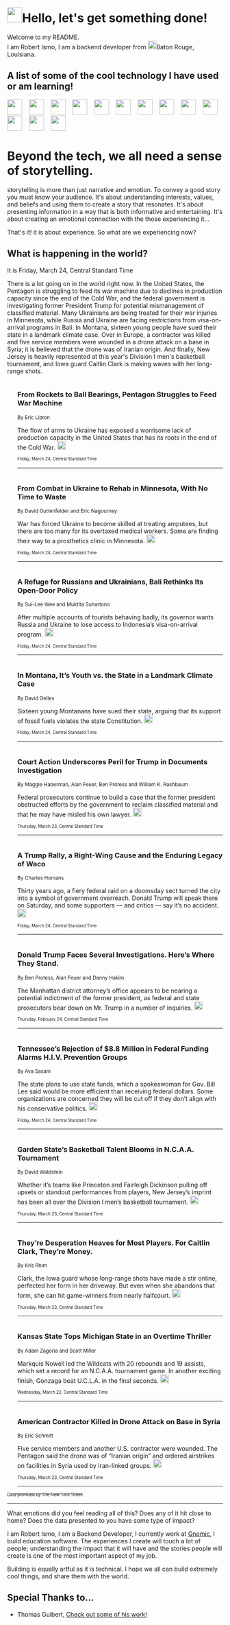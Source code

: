 <h1><img src="https://emojis.slackmojis.com/emojis/images/1643514375/3493/hot-coffee.gif?1643514375" width="35"/>Hello, let's get something done!</h1>

<p>Welcome to my README.<br/>
I am Robert Ismo, I am a backend developer from <img src="https://emojis.slackmojis.com/emojis/images/1638395689/50435/moulin_rouge.png?1638395689" width="20"/>Baton Rouge, Louisiana.</p>
<h2>A list of some of the cool technology I have used or am learning!</h2>
<p>
<img src="https://emojis.slackmojis.com/emojis/images/1643516091/21142/meow_bongotap.gif?1643516091" width="35" alt="">
<img src="https://img.shields.io/badge/Favorite%20Frontend%20Framework-SvelteKit-f83903" alt="">
<img src="https://img.shields.io/badge/Second%20Favorite-Vue-40b581" alt="">
<img src="https://img.shields.io/badge/Most%20Used%20Runtime-Nodejs-78b061" alt="">
<img src="https://emojis.slackmojis.com/emojis/images/1643517416/34482/fire.gif?1643517416" width="35" alt="">
<img src="https://img.shields.io/badge/Javascript%20But%20Better-Typescript-0078ca" alt="">
<img src="https://img.shields.io/badge/Favorite%20Language-Elixir-3e244d" alt="">
<img src="https://img.shields.io/badge/Containerize%20Everything-Docker-6ac9ef" alt="">
<img src="https://emojis.slackmojis.com/emojis/images/1643514596/5999/meow_party.gif?1643514596" width="35" alt="">
<img src="https://img.shields.io/badge/API%20Love%20Language-Graphql-de32a5" alt="">
<img src="https://img.shields.io/badge/Our%20Favorite%20Version%20Controller-Git-e94f33" alt="">
<img src="https://img.shields.io/badge/Favorite%20Database-Redis-d42d1d" alt="">
<img src="https://emojis.slackmojis.com/emojis/images/1643514559/5584/deployparrot.gif?1643514559" width="35" alt="">
<img src="https://img.shields.io/badge/Container%20Interstate-RabbitMQ-f66200" alt="">
<img src="https://img.shields.io/badge/Gotta%20Learn-Kubernetes-316adf" alt="">
<img src="https://img.shields.io/badge/Really%20Mature%20Now-WASM-654fef" alt="">
<img src="https://emojis.slackmojis.com/emojis/images/1666642497/61942/dance_vibe.gif?1666642497" width="35" alt="">
<img src="https://img.shields.io/badge/For%20My%20M1-ARM64-657d96" alt="">
<img src="https://img.shields.io/badge/Loving%20This%20So%20Much-TailwindCSS-17bcb5" alt="">
<img src="https://img.shields.io/badge/Cool%20Build%20Tool-Vite-f9cb24" alt="">
<img src="https://emojis.slackmojis.com/emojis/images/1669231376/62819/working-on-it.gif?1669231376" width="35" alt="">
<img src="https://img.shields.io/badge/Fun%20and%20Easy%20Database-MongoDB-5f8c49" alt="">
<img src="https://img.shields.io/badge/JS%20Life%20Support-NPM-c73737" alt="">
<img src="https://img.shields.io/badge/I%20Liked%20It-DynamoDB-0073b9" alt="">
<img src="https://emojis.slackmojis.com/emojis/images/1643514045/46/question.gif?1643514045" width="35" alt="">
<img src="https://img.shields.io/badge/cool-React-60d6f9" alt="">
<img src="https://img.shields.io/badge/Future%20Big%20Project-Lambda-f37e00" alt="">
<img src="https://img.shields.io/badge/NPM%20But%20Better-PNPM-f1aa07" alt="">
<img src="https://emojis.slackmojis.com/emojis/images/1643514943/9662/fbwow.gif?1643514943" width="35" alt="">
<img src="https://img.shields.io/badge/First%20Language-C-662079" alt="">
<img src="https://img.shields.io/badge/Where%20I%20Deploy%20Frontend-Vercel-000000" alt="">
<img src="https://img.shields.io/badge/Who%20Does%20not%20Want%20an%20App-Swift-f9492a" alt="">
<img src="https://emojis.slackmojis.com/emojis/images/1643514058/151/javascript.png?1643514058" width="35" alt="">
<img src="https://img.shields.io/badge/cool-Python-fbd542" alt="">
<img src="https://img.shields.io/badge/Favorite%20Something-Stripe-656cdc" alt="">
<img src="https://img.shields.io/badge/Of%20Course-HTML5-ed6327" alt="">
<img src="https://emojis.slackmojis.com/emojis/images/1660415405/60731/bomb.gif?1660415405" width="35" alt="">
<img src="https://img.shields.io/badge/hate-CSS-2964ec" alt="">
<img src="https://img.shields.io/badge/Learning-CircleCI-141215" alt="">
<img src="https://img.shields.io/badge/Learning-Rust-fbbb3b" alt="">
<img src="https://emojis.slackmojis.com/emojis/images/1660415397/60712/writing-hand.gif?1660415397" width="35" alt="">
<img src="https://img.shields.io/badge/Dev%20Browser%20of%20Choice-Firefox-cc4e26" alt="">
<img src="https://img.shields.io/badge/Recoverying%20From%20Windows-UNIX-1781e3" alt="">
<img src="https://img.shields.io/badge/LOVE-LogSeq-90c1c2" alt="">
<img src="https://emojis.slackmojis.com/emojis/images/1643514066/223/kirby.gif?1643514066" width="35" alt="">
<img src="https://img.shields.io/badge/Daily%20Driver-MacOS-e6e6e8" alt="">
<img src="https://img.shields.io/badge/Git%20Server-Github-000000" alt="">
<img src="https://img.shields.io/badge/enjoyable-EC2-f17428" alt="">
<img src="https://emojis.slackmojis.com/emojis/images/1643514239/2069/excited.gif?1643514239" width="35" alt="">
</p>
<h1>Beyond the tech, we all need a sense of storytelling.</h1>
<p>storytelling is more than just narrative and emotion. To convey a good story you must know your audience. It's about understanding interests, values, and beliefs and using them to create a story that resonates. It's about presenting information in a way that is both informative and entertaining. It's about creating an emotional connection with the those experiencing it...</p>
<p>That's it! it is about experience. So what are we experiencing now?</p>
<h2>What is happening in the world?</h2>
<p>It is Friday, March 24, Central Standard Time</p>
<p>
There is a lot going on in the world right now. In the United States, the Pentagon is struggling to feed its war machine due to declines in production capacity since the end of the Cold War, and the federal government is investigating former President Trump for potential mismanagement of classified material. Many Ukrainians are being treated for their war injuries in Minnesota, while Russia and Ukraine are facing restrictions from visa-on-arrival programs in Bali. In Montana, sixteen young people have sued their state in a landmark climate case. 
Over in Europe, a contractor was killed and five service members were wounded in a drone attack on a base in Syria; it is believed that the drone was of Iranian origin. And finally, New Jersey is heavily represented at this year&#39;s Division I men&#39;s basketball tournament, and Iowa guard Caitlin Clark is making waves with her long-range shots.</p>
<ol>
<img src="https://img.shields.io/badge/-us-blue" alt="">
<h3>From Rockets to Ball Bearings, Pentagon Struggles to Feed War Machine</h3>
<sub>By Eric Lipton</sub>
<p>The flow of arms to Ukraine has exposed a worrisome lack of production capacity in the United States that has its roots in the end of the Cold War.  <a href="https://nyti.ms/3KegzG1"><img src="https://developer.nytimes.com/files/poweredby_nytimes_30b.png?v=1583354208352" height="20"></a></p>
<sub><sub>Friday, March 24, Central Standard Time</sub></sub>
<hr/>
<img src="https://img.shields.io/badge/-world-blue" alt="">
<h3>From Combat in Ukraine to Rehab in Minnesota, With No Time to Waste</h3>
<sub>By David Guttenfelder and Eric Nagourney</sub>
<p>War has forced Ukraine to become skilled at treating amputees, but there are too many for its overtaxed medical workers. Some are finding their way to a prosthetics clinic in Minnesota.  <a href="https://nyti.ms/3TFgCgS"><img src="https://developer.nytimes.com/files/poweredby_nytimes_30b.png?v=1583354208352" height="20"></a></p>
<sub><sub>Friday, March 24, Central Standard Time</sub></sub>
<hr/>
<img src="https://img.shields.io/badge/-world-blue" alt="">
<h3>A Refuge for Russians and Ukrainians, Bali Rethinks Its Open-Door Policy</h3>
<sub>By Sui-Lee Wee and Muktita Suhartono</sub>
<p>After multiple accounts of tourists behaving badly, its governor wants Russia and Ukraine to lose access to Indonesia’s visa-on-arrival program.  <a href="https://nyti.ms/3JGPZ6H"><img src="https://developer.nytimes.com/files/poweredby_nytimes_30b.png?v=1583354208352" height="20"></a></p>
<sub><sub>Friday, March 24, Central Standard Time</sub></sub>
<hr/>
<img src="https://img.shields.io/badge/-climate-blue" alt="">
<h3>In Montana, It’s Youth vs. the State in a Landmark Climate Case</h3>
<sub>By David Gelles</sub>
<p>Sixteen young Montanans have sued their state, arguing that its support of fossil fuels violates the state Constitution.  <a href="https://nyti.ms/3lHbpZt"><img src="https://developer.nytimes.com/files/poweredby_nytimes_30b.png?v=1583354208352" height="20"></a></p>
<sub><sub>Friday, March 24, Central Standard Time</sub></sub>
<hr/>
<img src="https://img.shields.io/badge/-us-blue" alt="">
<h3>Court Action Underscores Peril for Trump in Documents Investigation</h3>
<sub>By Maggie Haberman, Alan Feuer, Ben Protess and William K. Rashbaum</sub>
<p>Federal prosecutors continue to build a case that the former president obstructed efforts by the government to reclaim classified material and that he may have misled his own lawyer.  <a href="https://nyti.ms/3TTIiPv"><img src="https://developer.nytimes.com/files/poweredby_nytimes_30b.png?v=1583354208352" height="20"></a></p>
<sub><sub>Thursday, March 23, Central Standard Time</sub></sub>
<hr/>
<img src="https://img.shields.io/badge/-us-blue" alt="">
<h3>A Trump Rally, a Right-Wing Cause and the Enduring Legacy of Waco</h3>
<sub>By Charles Homans</sub>
<p>Thirty years ago, a fiery federal raid on a doomsday sect turned the city into a symbol of government overreach. Donald Trump will speak there on Saturday, and some supporters — and critics — say it’s no accident.  <a href="https://nyti.ms/3KegDWh"><img src="https://developer.nytimes.com/files/poweredby_nytimes_30b.png?v=1583354208352" height="20"></a></p>
<sub><sub>Friday, March 24, Central Standard Time</sub></sub>
<hr/>
<img src="https://img.shields.io/badge/-nyregion-blue" alt="">
<h3>Donald Trump Faces Several Investigations. Here’s Where They Stand.</h3>
<sub>By Ben Protess, Alan Feuer and Danny Hakim</sub>
<p>The Manhattan district attorney’s office appears to be nearing a potential indictment of the former president, as federal and state prosecutors bear down on Mr. Trump in a number of inquiries.  <a href="https://nyti.ms/3JVNBHV"><img src="https://developer.nytimes.com/files/poweredby_nytimes_30b.png?v=1583354208352" height="20"></a></p>
<sub><sub>Thursday, February 24, Central Standard Time</sub></sub>
<hr/>
<img src="https://img.shields.io/badge/-us-blue" alt="">
<h3>Tennessee’s Rejection of $8.8 Million in Federal Funding Alarms H.I.V. Prevention Groups</h3>
<sub>By Ava Sasani</sub>
<p>The state plans to use state funds, which a spokeswoman for Gov. Bill Lee said would be more efficient than receiving federal dollars. Some organizations are concerned they will be cut off if they don’t align with his conservative politics.  <a href="https://nyti.ms/3JIuYbI"><img src="https://developer.nytimes.com/files/poweredby_nytimes_30b.png?v=1583354208352" height="20"></a></p>
<sub><sub>Friday, March 24, Central Standard Time</sub></sub>
<hr/>
<img src="https://img.shields.io/badge/-sports-blue" alt="">
<h3>Garden State’s Basketball Talent Blooms in N.C.A.A. Tournament</h3>
<sub>By David Waldstein</sub>
<p>Whether it’s teams like Princeton and Fairleigh Dickinson pulling off upsets or standout performances from players, New Jersey’s imprint has been all over the Division I men’s basketball tournament.  <a href="https://nyti.ms/3lAsbcE"><img src="https://developer.nytimes.com/files/poweredby_nytimes_30b.png?v=1583354208352" height="20"></a></p>
<sub><sub>Thursday, March 23, Central Standard Time</sub></sub>
<hr/>
<img src="https://img.shields.io/badge/-sports-blue" alt="">
<h3>They’re Desperation Heaves for Most Players. For Caitlin Clark, They’re Money.</h3>
<sub>By Kris Rhim</sub>
<p>Clark, the Iowa guard whose long-range shots have made a stir online, perfected her form in her driveway. But even when she abandons that form, she can hit game-winners from nearly halfcourt.  <a href="https://nyti.ms/40twuW3"><img src="https://developer.nytimes.com/files/poweredby_nytimes_30b.png?v=1583354208352" height="20"></a></p>
<sub><sub>Thursday, March 23, Central Standard Time</sub></sub>
<hr/>
<img src="https://img.shields.io/badge/-sports-blue" alt="">
<h3>Kansas State Tops Michigan State in an Overtime Thriller</h3>
<sub>By Adam Zagoria and Scott Miller</sub>
<p>Markquis Nowell led the Wildcats with 20 rebounds and 19 assists, which set a record for an N.C.A.A. tournament game. In another exciting finish, Gonzaga beat U.C.L.A. in the final seconds.  <a href="https://nyti.ms/3JEgwl7"><img src="https://developer.nytimes.com/files/poweredby_nytimes_30b.png?v=1583354208352" height="20"></a></p>
<sub><sub>Wednesday, March 22, Central Standard Time</sub></sub>
<hr/>
<img src="https://img.shields.io/badge/-us-blue" alt="">
<h3>American Contractor Killed in Drone Attack on Base in Syria</h3>
<sub>By Eric Schmitt</sub>
<p>Five service members and another U.S. contractor were wounded. The Pentagon said the drone was of “Iranian origin” and ordered airstrikes on facilities in Syria used by Iran-linked groups.  <a href="https://nyti.ms/40hCCB1"><img src="https://developer.nytimes.com/files/poweredby_nytimes_30b.png?v=1583354208352" height="20"></a></p>
<sub><sub>Thursday, March 23, Central Standard Time</sub></sub>
<hr/>
</ol>
<a href="https://developer.nytimes.com"><sub><sub>Data provided by The New York Times</sub></sub></a>
<hr/>
<p>What emotions did you feel reading all of this? Does any of it hit close to home? Does the data presented to you have some type of impact?</p>
<p>I am Robert Ismo, I am a Backend Developer, I currently work at <a href="https://gnomic.education/">Gnomic</a>, I build education software. The experiences I create will touch a lot of people; understanding the impact that it will have and the stories people will create is one of the most important aspect of my job.</p>
<p>Building is equally artful as it is technical. I hope we all can build extremely cool things, and share them with the world.</p>
<h2>Special Thanks to...</h2>
<ul>
<li>Thomas Guibert, <a href="https://github.com/thmsgbrt/thmsgbrt">Check out some of his work!</a></li>
</ul>